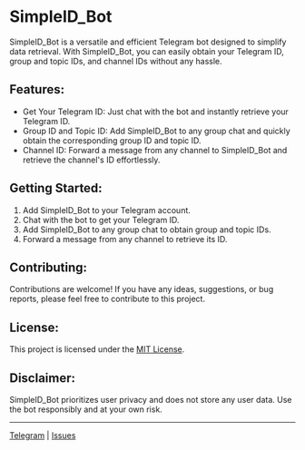 # SimpleID_Bot

SimpleID_Bot is a versatile and efficient Telegram bot designed to simplify data retrieval. With SimpleID_Bot, you can easily obtain your Telegram ID, group and topic IDs, and channel IDs without any hassle. 

## Features:

-   Get Your Telegram ID: Just chat with the bot and instantly retrieve your Telegram ID.
-   Group ID and Topic ID: Add SimpleID_Bot to any group chat and quickly obtain the corresponding group ID and topic ID.
-   Channel ID: Forward a message from any channel to SimpleID_Bot and retrieve the channel's ID effortlessly.

## Getting Started:

1. Add SimpleID_Bot to your Telegram account.
2. Chat with the bot to get your Telegram ID.
3. Add SimpleID_Bot to any group chat to obtain group and topic IDs.
4. Forward a message from any channel to retrieve its ID.

## Contributing:

Contributions are welcome! If you have any ideas, suggestions, or bug reports, please feel free to contribute to this project.

## License:

This project is licensed under the [MIT License](LICENSE).

## Disclaimer:

SimpleID_Bot prioritizes user privacy and does not store any user data. Use the bot responsibly and at your own risk.

---

[Telegram](https://t.me/simpleid_bot) | [Issues](https://github.com/dongphuchaitrieu/simpleid-bot/issues)
